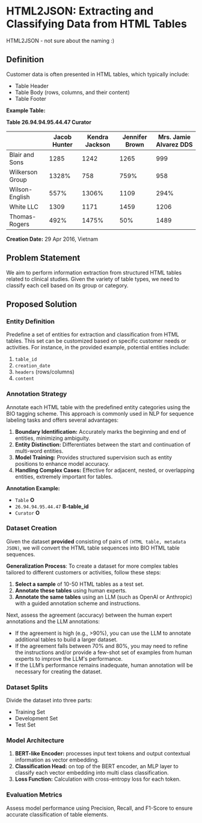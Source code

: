 # HTML2JSON: Extracting and Classifying Data from HTML Tables
HTML2JSON - not sure about the naming :)


## Definition
Customer data is often presented in HTML tables, which typically include:
- Table Header
- Table Body (rows, columns, and their content)
- Table Footer

**Example Table:**

**Table 26.94.94.95.44.47 Curator**

|                 | Jacob Hunter | Kendra Jackson | Jennifer Brown | Mrs. Jamie Alvarez DDS |
|-----------------|--------------|----------------|----------------|------------------------|
| Blair and Sons  | 1285         | 1242           | 1265           | 999                    |
| Wilkerson Group | 1328%        | 758            | 759%           | 958                    |
| Wilson-English  | 557%         | 1306%          | 1109           | 294%                   |
| White LLC       | 1309         | 1171           | 1459           | 1206                   |
| Thomas-Rogers   | 492%         | 1475%          | 50%            | 1489                   |

**Creation Date:** 29 Apr 2016, Vietnam

## Problem Statement
We aim to perform information extraction from structured HTML tables related to clinical studies. Given the variety of table types, we need to classify each cell based on its group or category.

## Proposed Solution

### Entity Definition
Predefine a set of entities for extraction and classification from HTML tables. This set can be customized based on specific customer needs or activities. For instance, in the provided example, potential entities include:
1. `table_id`
2. `creation_date`
3. `headers` (rows/columns)
4. `content`

### Annotation Strategy
Annotate each HTML table with the predefined entity categories using the BIO tagging scheme. This approach is commonly used in NLP for sequence labeling tasks and offers several advantages:
1. **Boundary Identification:** Accurately marks the beginning and end of entities, minimizing ambiguity.
2. **Entity Distinction:** Differentiates between the start and continuation of multi-word entities.
3. **Model Training:** Provides structured supervision such as entity positions to enhance model accuracy.
4. **Handling Complex Cases:** Effective for adjacent, nested, or overlapping entities, extremely important for tables.

**Annotation Example:**
- `Table` **O**
- `26.94.94.95.44.47` **B-table_id**
- `Curator` **O**

### Dataset Creation
Given the dataset **provided** consisting of pairs of `(HTML table, metadata JSON)`, we will convert the HTML table sequences into BIO HTML table sequences.

**Generalization Process**: To create a dataset for more complex tables tailored to different customers or activities, follow these steps:
1. **Select a sample** of 10-50 HTML tables as a test set.
2. **Annotate these tables** using human experts.
3. **Annotate the same tables** using an LLM (such as OpenAI or Anthropic) with a guided annotation scheme and instructions.

Next, assess the agreement (accuracy) between the human expert annotations and the LLM annotations:

- If the agreement is high (e.g., >90%), you can use the LLM to annotate additional tables to build a larger dataset.
- If the agreement falls between 70% and 80%, you may need to refine the instructions and/or provide a few-shot set of examples from human experts to improve the LLM's performance.
- If the LLM’s performance remains inadequate, human annotation will be necessary for creating the dataset.
### Dataset Splits
Divide the dataset into three parts:
- Training Set
- Development Set
- Test Set

### Model Architecture
1. **BERT-like Encoder:** processes input text tokens and output contextual information as vector embedding.
2. **Classification Head:**  on top of the BERT encoder, an MLP layer to classify each vector embedding into multi class classification.
3. **Loss Function:** Calculation with cross-entropy loss for each token.

### Evaluation Metrics
Assess model performance using Precision, Recall, and F1-Score to ensure accurate classification of table elements.
